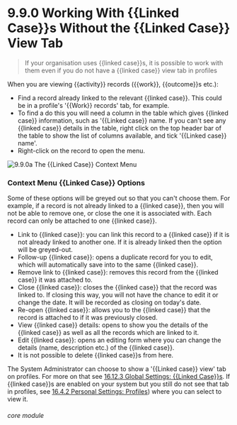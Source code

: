 # 9.9.0 <i class="fas fa-link"></i> Working With {{Linked Case}}s Without the {{Linked Case}} View Tab

> If your organisation uses {{linked case}}s, it is possible to work with them even if you do not have a {{linked case}} view tab in profiles



When you are viewing {{activity}} records ({{work}}, {{outcome}}s etc.):

- Find a record already linked to the relevant {{linked case}}. This could be in a profile's '{{Work}} records' tab, for example. 
- To find a do this you will need a column in the table which gives {{linked case}} information, such as '{{Linked case}} name. If you can't see any {{linked case}} details in the table, right click on the top header bar of the table to show the list of columns available, and tick '{{Linked case}} name'.
- Right-click on the record to open the menu.

![9.9.0a The {{Linked Case}} Context Menu](9.9.0a.png)

### Context Menu {{Linked Case}} Options
Some of these options will be greyed out so that you can't choose them. For example, if a record is not already linked to a {{linked case}}, then you will not be able to remove one, or close the one it is associated with. Each record can only be attached to one {{linked case}}.

- Link to {{linked case}}: you can link this record to a {{linked case}} if it is not already linked to another one. If it is already linked then the option will be greyed-out. 
- Follow-up {{linked case}}: opens a duplicate record for you to edit, which will automatically save into to the same {{linked case}}.
- Remove link to {{linked case}}: removes this record from the {{linked case}} it was attached to.
- Close {{linked case}}: closes the {{linked case}} that the record was linked to. If closing this way, you will not have the chance to edit it or change the date. It will be recorded as closing on today's date.
- Re-open {{linked case}}: allows you to the {{linked case}} that the record is attached to if it was previously closed.
- View {{linked case}} details: opens to show you the details of the {{linked case}} as well as all the records which are linked to it.
- Edit {{linked case}}: opens an editing form where you can change the details (name, description etc.) of the {{linked case}}.
- It is not possible to delete {{linked case}}s from here.

The System Administrator can choose to show a '{{Linked case}} view' tab on profiles. For more on that see [16.12.3 Global Settings: {{Linked Case}}s](/help/index/p/16.12.3).
If {{linked case}}s are enabled on your system but you still do not see that tab in profiles, see [16.4.2 Personal Settings: Profiles](/help/index/p/16.4.2)) where you can select to view it.


###### core module
